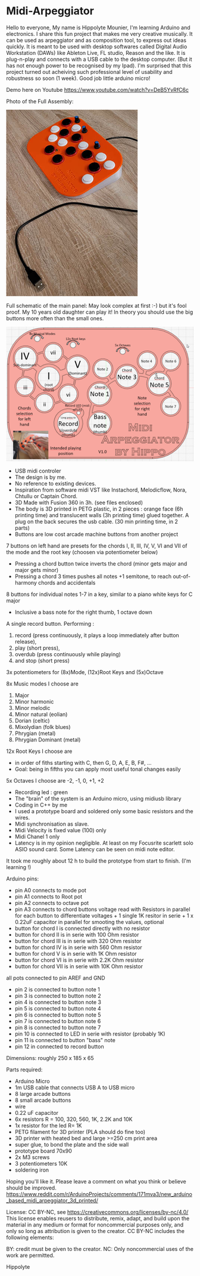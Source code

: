 # Midi-Arpeggiator

Hello to everyone, My name is Hippolyte Mounier, I'm learning Arduino and electronics.
I share this fun project that makes me very creative musically. 
It can be used as arpeggiator and as composition tool, to express out ideas quickly.
It is meant to be used with desktop softwares called Digital Audio Workstation (DAWs) like Ableton Live, FL studio, Reason and the like.
It is plug-n-play and connects with a USB cable to the desktop computer. (But it has not enough power to be recognised by my Ipad). I'm surprised that this project turned out acheiving such professional level of usability and robustness so soon (1 week). Good job little arduino micro!

Demo here on Youtube https://www.youtube.com/watch?v=DeB5YvRfC6c

Photo of the Full Assembly:

![full assembly](Media/fullAssemblySmall.jpg)

Full schematic of the main panel: May look complex at first :-) but it's fool proof. My 10 years old daughter can play it! In theory you should use the big buttons more often than the small ones.

![full assembly](Media/MainPanel.png)


+ USB midi controler
+ The design is by me. 
+ No reference to existing devices. 
+ Inspiration from software midi VST like Instachord, Melodicflow, Nora, Chtullu or Captain Chord.
+ 3D Made with Fusion 360 in 3h. (see files enclosed)
+ The body is 3D printed in PETG plastic, in 2 pieces : orange face (6h printing time) and translucent walls (3h printing time) glued together. A plug on the back secures the usb cable. (30 min printing time, in 2 parts)
+ Buttons are low cost arcade machine buttons from another project

7 buttons on left hand are presets for the chords I, II, III, IV, V, VI and VII of the mode and the root key (choosen via potentiometer below)
+  Pressing a chord button twice inverts the chord (minor gets major and major gets minor)
+  Pressing a chord 3 times pushes all notes +1 semitone, to reach out-of-harmony chords and accidentals

8 buttons for individual notes 1-7 in a key, similar to a piano white keys for C major
  + Inclusive a bass note for the right thumb, 1 octave down

A single record button. Performing :
  1. record (press continuously, it plays a loop immediately after button release), 
  2. play (short press), 
  3. overdub (press continuously while playing) 
  4. and stop (short press) 

3x potentiometers for (8x)Mode, (12x)Root Keys and (5x)Octave

8x Music modes I choose are 
  1. Major
  2. Minor harmonic
  3. Minor melodic
  4. Minor natural (eolian)
  5. Dorian (celtic)
  6. Mixolydian (folk blues)
  7. Phrygian (metal)
  8. Phrygian Dominant (metal)

12x Root Keys I choose are 
+    in order of fiths starting with C, then G, D, A, E, B, F#, ...
+  Goal: being in fifths you can apply most useful tonal changes easily    

5x Octaves I choose are 
    -2, -1, 0, +1, +2

+ Recording led : green
+ The "brain" of the system is an Arduino micro, using midiusb library
+ Coding in C++ by me
+ I used a prototype board and soldered only some basic resistors and the wires.
+ Midi synchronisation as slave. 
+ Midi Velocity is fixed value (100) only
+ Midi Chanel 1 only
+ Latency is in my opinion negligible. At least on my Focusrite scarlett solo ASIO sound card. Some Latency can be seen on midi note editor.

It took me roughly about 12 h to build the prototype from start to finish. (I'm learning !)

Arduino pins:
+ pin A0 connects to mode pot
+ pin A1 connects to Root pot
+ pin A2 connects to octave pot
+ pin A3 connects to chord buttons voltage read with Resistors in parallel for each button to differentiate voltages + 1 single 1K resitor in serie + 1 x 0.22uF capacitor in parallel for smooting the values, optional
+  button for chord I is connected directly with no resistor
+  button for chord II is in serie with 100 Ohm resistor
+  button for chord III is in serie with 320 Ohm resistor
+  button for chord IV is in serie with 560 Ohm resistor
+  button for chord V is in serie with 1K Ohm resistor
+  button for chord VI is in serie with 2.2K Ohm resistor
+  button for chord VII is in serie with 10K Ohm resistor

all pots connected to pin AREF and GND
+ pin 2 is connected to button note 1 
+ pin 3 is connected to button note 2
+ pin 4 is connected to button note 3
+ pin 5 is connected to button note 4
+ pin 6 is connected to button note 5
+ pin 7 is connected to button note 6
+ pin 8 is connected to button note 7
+ pin 10 is connected to LED in serie with resistor (probably 1K)
+ pin 11 is connected to button "bass" note
+ pin 12 in connected to record button

Dimensions: roughly 250 x 185 x 65

Parts required:
+ Arduino Micro
+ 1m USB cable that connects USB A to USB micro
+ 8 large arcade buttons
+ 8 small arcade buttons
+ wire
+ 0.22 uF capacitor
+ 6x resistors R = 100, 320, 560, 1K, 2.2K and 10K
+ 1x resistor for the led R= 1K
+ PETG filament for 3D printer (PLA should do fine too)
+ 3D printer with heated bed and large >=250 cm print area
+ super glue, to bond the plate and the side wall
+ prototype board 70x90
+ 2x M3 screws
+ 3 potentiometers 10K
+ soldering iron

Hoping you'll like it. Please leave a comment on what you think or believe should be improved.
https://www.reddit.com/r/ArduinoProjects/comments/171mva3/new_arduino_based_midi_arpeggiator_3d_printed/

License: CC BY-NC, see https://creativecommons.org/licenses/by-nc/4.0/
This license enables reusers to distribute, remix, adapt, and build upon the material in any medium or format for noncommercial purposes only, and only so long as attribution is given to the creator. CC BY-NC includes the following elements:

 BY: credit must be given to the creator.
 NC: Only noncommercial uses of the work are permitted.

Hippolyte
